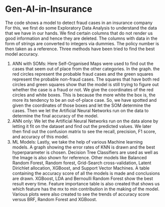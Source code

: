 # Gen-AI-in-Insurance

The code shows a model to detect fraud cases in an insurance company  
For this, we first do some Exploratory Data Analysis to understand the data that we have in our hands. We find certain columns that do not render us good information and hence they are deleted. The columns with data in the form of strings are converted to integers via dummies. The policy number is then taken as a reference.
Three methods have been tried to find the best model accuracy.  
1. ANN with SOMs: Here Self-Organised Maps were used to find out the cases that seem out of place from the other categories. In the graph. the red circles represent the probable fraud cases and the green squares represent the probable non-fraud cases. The squares that have both red circles and green squares show that the model is still trying to figure out whether the case is a fraud or not. We give the coordinates of the red circles and white boxes. This is because the more white the box is, the more its tendency to be an out-of-place case. So, we have spotted and given the coordinates of those boxes and let the SOM determine the cases. Then we let the Artificial Neural Networks run on the data to determine the final accuracy of the model.  
2. ANN only: We let the Artificial Neural Networks run on the data alone by letting it fit on the dataset and find out the predicted values. We later then find out the confusion matrix to see the recall, precision, F1 score, and accuracy of this model.
3. ML Models: Lastly, we take the help of various Machine learning models. A graph showing the error rates of KNN is drawn and the best hyperparameter is chosen. Decision Tree Classifiers are used as well as the Image is also shown for reference.  Other models like Balanced Random Forest, Random forest, Grid-Search cross-validation, Latent Dirichlet allocation, XGBoost, and Support Vector Machines. A table containing the accuracy score of all the models is made and conclusions are drawn.  XGBoost, LDA and Bernoulli Random Forest show the best result every time. Feature importance table is also created that shows us which feature has the mx to min contribution in the making of the model.  
Various plots were also created to see the trends of accuracy score versus BRF, Random Forest and XGBoost.
